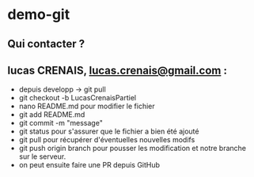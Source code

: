 # demo-git

## Qui contacter ?

## lucas CRENAIS, lucas.crenais@gmail.com : 
* depuis developp -> git pull
* git checkout -b LucasCrenaisPartiel
* nano README.md pour modifier le fichier
* git add README.md
* git commit -m "message"
* git status pour s'assurer que le fichier a bien été ajouté 
* git pull pour récupérer d'éventuelles nouvelles modifs
* git push origin branch pour pousser les modification et notre branche sur le serveur.
* on peut ensuite faire une PR depuis GitHub